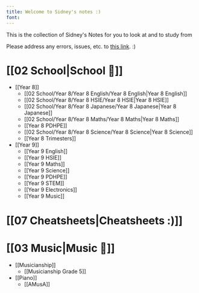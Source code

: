```yaml
---
title: Welcome to Sidney's notes :)
font:
---
```

This is the collection of Sidney's Notes for you to look at and to study from 

Please address any errors, issues, etc. to [this link](https://forms.gle/kkBXSJDbRs5bUK3G7). :)
# [[02 School|School 🏫]]
- [[Year 8]]
	- [[02 School/Year 8/Year 8 English/Year 8 English|Year 8 English]]
	- [[02 School/Year 8/Year 8 HSIE/Year 8 HSIE|Year 8 HSIE]]
	- [[02 School/Year 8/Year 8 Japanese/Year 8 Japanese|Year 8 Japanese]]
	- [[02 School/Year 8/Year 8 Maths/Year 8 Maths|Year 8 Maths]]
	- [[Year 8 PDHPE]]
	- [[02 School/Year 8/Year 8 Science/Year 8 Science|Year 8 Science]]
	- [[Year 8 Trimesters]]
- [[Year 9]]
	- [[Year 9 English]]
	- [[Year 9 HSIE]]
	- [[Year 9 Maths]]
	- [[Year 9 Science]]
	- [[Year 9 PDHPE]]
	- [[Year 9 STEM]]
	- [[Year 9 Electronics]]
	- [[Year 9 Music]]
# [[07 Cheatsheets|Cheatsheets :)]]
# [[03 Music|Music 🎼]]
- [[Musicianship]]
	- [[Musicianship Grade 5]]
- [[Piano]]
	- [[AMusA]]